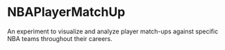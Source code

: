 # NBAPlayerMatchUp
 An experiment to  visualize and analyze player match-ups against specific NBA teams throughout their careers.

